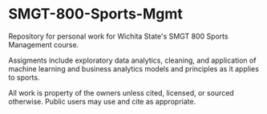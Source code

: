# SMGT-800-Sports-Mgmt

Repository for personal work for Wichita State's SMGT 800 Sports Management course.

Assigments include exploratory data analytics, cleaning, and application of machine learning and business analytics models and principles as it applies to sports.

All work is property of the owners unless cited, licensed, or sourced otherwise. Public users may use and cite as appropriate.
